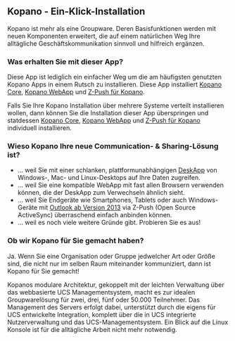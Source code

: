 ## Kopano - Ein-Klick-Installation

Kopano ist mehr als eine Groupware. Deren Basisfunktionen werden mit neuen Komponenten erweitert, die auf einem natürlichen Weg Ihre alltägliche Geschäftskommunikation sinnvoll und hilfreich ergänzen.

### Was erhalten Sie mit dieser App?

Diese App ist lediglich ein einfacher Weg um die am häufigsten genutzten Kopano Apps in einem Rutsch zu installieren. Diese App installiert [Kopano Core](#module=appcenter:appcenter:0:id:kopano-core), [Kopano WebApp](#module=appcenter:appcenter:0:id:kopano-webapp) und [Z-Push für Kopano](#module=appcenter:appcenter:0:id:z-push-kopano).

Falls Sie Ihre Kopano Installation über mehrere Systeme verteilt installieren wollen, dann können Sie die Installation dieser App überspringen und statdessen [Kopano Core](#module=appcenter:appcenter:0:id:kopano-core), [Kopano WebApp](#module=appcenter:appcenter:0:id:kopano-webapp) und [Z-Push für Kopano](#module=appcenter:appcenter:0:id:z-push-kopano) individuell installieren.

### Wieso Kopano Ihre neue Communication- & Sharing-Lösung ist?

*   … weil Sie mit einer schlanken, plattformunabhängigen [DeskApp](https://kopano.com/produkte/deskapp/?lang=de) von Windows-, Mac- und Linux-Desktops auf Ihre Daten zugreifen.
*   … weil Sie eine kompatible WebApp mit fast allen Browsern verwenden können, die der DeskApp zum Verwechseln ähnlich sieht.
*   … weil Sie Endgeräte wie Smartphones, Tablets oder auch Windows-Geräte mit [Outlook ab Version 2013](https://kopano.com/kopano-outlook-extension-available-final/) via Z-Push (Open Source ActiveSync) überraschend einfach anbinden können.
*   … weil es noch viele weitere Gründe gibt. Probieren Sie es aus!

### Ob wir Kopano für Sie gemacht haben?

Ja. Wenn Sie eine Organisation oder Gruppe jedwelcher Art oder Größe sind, die nicht nur im selben Raum miteinander kommuniziert, dann ist Kopano für Sie gemacht!

Kopanos modulare Architektur, gekoppelt mit der leichten Verwaltung über das webbasierte UCS Managementsystem, macht es zur idealen Groupwarelösung für zwei, drei, fünf oder 50.000 Teilnehmer. Das Management des Servers erfolgt dabei, unterstützt durch die eigens für UCS entwickelte Integration, komplett über die in UCS integrierte Nutzerverwaltung und das UCS-Managementsystem. Ein Blick auf die Linux Konsole ist für die alltägliche Arbeit nicht mehr notwendig.
